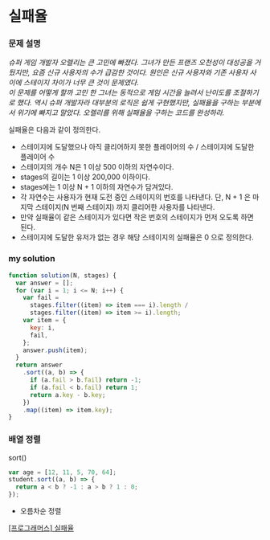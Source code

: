 # 실패율

### 문제 설명

_슈퍼 게임 개발자 오렐리는 큰 고민에 빠졌다. 그녀가 만든 프랜즈 오천성이 대성공을 거뒀지만, 요즘 신규 사용자의 수가 급감한 것이다. 원인은 신규 사용자와 기존 사용자 사이에 스테이지 차이가 너무 큰 것이 문제였다.<br>
이 문제를 어떻게 할까 고민 한 그녀는 동적으로 게임 시간을 늘려서 난이도를 조절하기로 했다. 역시 슈퍼 개발자라 대부분의 로직은 쉽게 구현했지만, 실패율을 구하는 부분에서 위기에 빠지고 말았다. 오렐리를 위해 실패율을 구하는 코드를 완성하라._

실패율은 다음과 같이 정의한다.

- 스테이지에 도달했으나 아직 클리어하지 못한 플레이어의 수 / 스테이지에 도달한 플레이어 수
- 스테이지의 개수 N은 1 이상 500 이하의 자연수이다.
- stages의 길이는 1 이상 200,000 이하이다.
- stages에는 1 이상 N + 1 이하의 자연수가 담겨있다.
- 각 자연수는 사용자가 현재 도전 중인 스테이지의 번호를 나타낸다. 단, N + 1 은 마지막 스테이지(N 번째 스테이지) 까지 클리어한 사용자를 나타낸다.
- 만약 실패율이 같은 스테이지가 있다면 작은 번호의 스테이지가 먼저 오도록 하면 된다.
- 스테이지에 도달한 유저가 없는 경우 해당 스테이지의 실패율은 0 으로 정의한다.

### my solution

```javascript
function solution(N, stages) {
  var answer = [];
  for (var i = 1; i <= N; i++) {
    var fail =
      stages.filter((item) => item === i).length /
      stages.filter((item) => item >= i).length;
    var item = {
      key: i,
      fail,
    };
    answer.push(item);
  }
  return answer
    .sort((a, b) => {
      if (a.fail > b.fail) return -1;
      if (a.fail < b.fail) return 1;
      return a.key - b.key;
    })
    .map((item) => item.key);
}
```

### 배열 정렬

sort()

```javascript
var age = [12, 11, 5, 70, 64];
student.sort((a, b) => {
  return a < b ? -1 : a > b ? 1 : 0;
});
```

- 오름차순 정렬

[[프로그래머스] 실패율](https://programmers.co.kr/learn/courses/30/lessons/42889)

